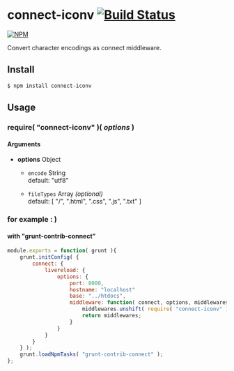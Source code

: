 connect-iconv [![Build Status](https://travis-ci.org/daikiueda/connect-iconv.svg?branch=master)](https://travis-ci.org/daikiueda/connect-iconv)
=============

[![NPM](https://nodei.co/npm/connect-iconv.png?compact=true)](https://nodei.co/npm/connect-iconv/)

Convert character encodings as connect middleware. 

## Install

```Bash
$ npm install connect-iconv
```

## Usage

### require( "connect-iconv" )( _options_ )

#### Arguments

* __options__ Object

  * ```encode``` String  
    default: "utf8"
  
  * ```fileTypes``` Array _(optional)_  
    default: [ "/", ".html", ".css", ".js", ".txt" ]

### for example : )

#### with "grunt-contrib-connect"

```JavaScript
module.exports = function( grunt ){
    grunt.initConfig( {
        connect: {
            livereload: {
                options: {
                    port: 8000,
                    hostname: "localhost"
                    base: "../htdocs",
                    middleware: function( connect, options, middlewares ){
                        middlewares.unshift( require( "connect-iconv" )( { encode: "shift_jis" } ) );
                        return middlewares;
                    }
                }
            }
        }
    } );
    grunt.loadNpmTasks( "grunt-contrib-connect" );
};
```
